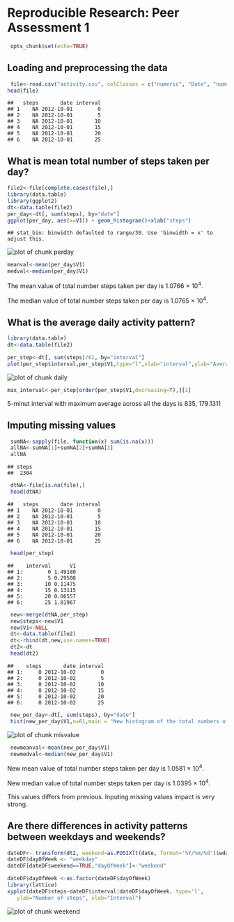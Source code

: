 # Reproducible Research: Peer Assessment 1
 
 ```r
  opts_chunk$set(echo=TRUE)
 ```

## Loading and preprocessing the data
 
 ```r
  file<-read.csv("activity.csv", colClasses = c("numeric", "Date", "numeric"))
 head(file)
 ```
 
 ```
 ##   steps       date interval
 ## 1    NA 2012-10-01        0
 ## 2    NA 2012-10-01        5
 ## 3    NA 2012-10-01       10
 ## 4    NA 2012-10-01       15
 ## 5    NA 2012-10-01       20
 ## 6    NA 2012-10-01       25
 ```
## What is mean total number of steps taken per day?
 
 ```r
 file2<-file[complete.cases(file),]
 library(data.table)
 library(ggplot2)
 dt<-data.table(file2)
 per_day<-dt[, sum(steps), by="date"]
 ggplot(per_day, aes(x=V1)) + geom_histogram()+xlab("steps")
 ```
 
 ```
 ## stat_bin: binwidth defaulted to range/30. Use 'binwidth = x' to adjust this.
 ```
 
 ![plot of chunk perday](figure/perday.png) 
 
 ```r
 meanval<-mean(per_day$V1)
 medval<-median(per_day$V1)
 ```
 
The mean value of total number steps taken per day is 1.0766 &times; 10<sup>4</sup>.

The median value of total number steps taken per day is 1.0765 &times; 10<sup>4</sup>.
## What is the average daily activity pattern?
 
 ```r
 library(data.table)
 dt<-data.table(file2)
 
 per_step<-dt[, sum(steps)/61, by="interval"] 
 plot(per_step$interval,per_step$V1,type="l",xlab="interval",ylab="Average nubmer    of  steps")
 ```
 
 ![plot of chunk daily](figure/daily.png) 
 
 ```r
 max_interval<-per_step[order(per_step$V1,decreasing=T),][1]
 ```
  5-minut interval   with maximum average across all the days is 835, 179.1311

## Imputing missing values
 
 ```r
  sumNA<-sapply(file, function(x) sum(is.na(x)))
  allNA<-sumNA[1]+sumNA[2]+sumNA[3]
  allNA
 ```
 
 ```
 ## steps 
 ##  2304
 ```
 
 ```r
  dtNA<-file[is.na(file),]
  head(dtNA)
 ```
 
 ```
 ##   steps       date interval
 ## 1    NA 2012-10-01        0
 ## 2    NA 2012-10-01        5
 ## 3    NA 2012-10-01       10
 ## 4    NA 2012-10-01       15
 ## 5    NA 2012-10-01       20
 ## 6    NA 2012-10-01       25
 ```
 
 ```r
  head(per_step)
 ```
 
 ```
 ##    interval      V1
 ## 1:        0 1.49180
 ## 2:        5 0.29508
 ## 3:       10 0.11475
 ## 4:       15 0.13115
 ## 5:       20 0.06557
 ## 6:       25 1.81967
 ```
 
 ```r
  new<-merge(dtNA,per_step)
  new$steps<-new$V1
  new$V1<-NULL
  dt<-data.table(file2)
  dt<-rbind(dt,new,use.names=TRUE)
  dt2<-dt
  head(dt2)
 ```
 
 ```
 ##    steps       date interval
 ## 1:     0 2012-10-02        0
 ## 2:     0 2012-10-02        5
 ## 3:     0 2012-10-02       10
 ## 4:     0 2012-10-02       15
 ## 5:     0 2012-10-02       20
 ## 6:     0 2012-10-02       25
 ```
 
 ```r
  new_per_day<-dt[, sum(steps), by="date"]
  hist(new_per_day$V1,n=61,main = "New histogram of the total numbers of steps ", xlab      ="steps per day")
 ```
 
 ![plot of chunk misvalue](figure/misvalue.png) 
 
 ```r
  newmeanval<-mean(new_per_day$V1) 
  newmedval<-median(new_per_day$V1)
 ```
 New mean value of total number steps taken per day is 1.0581 &times; 10<sup>4</sup>.

 New median value of total number steps taken per day is 1.0395 &times; 10<sup>4</sup>.

This values differs from previous. Inputing missing values impact is very strong.
## Are there differences in activity patterns between weekdays and weekends?

```r
dateDF<- transform(dt2, weekend=as.POSIXlt(date, format='%Y/%m/%d')$wday %in% c(0, 6))
dateDF$dayOfWeek <- "weekday"
dateDF[dateDF$weekend==TRUE,"dayOfWeek"]<-"weekend"

dateDF$dayOfWeek <-as.factor(dateDF$dayOfWeek)
library(lattice)
xyplot(dateDF$steps~dateDF$interval|dateDF$dayOfWeek, type='l',           
   ylab="Number of steps", xlab="Interval")
```

![plot of chunk weekend](figure/weekend.png) 
